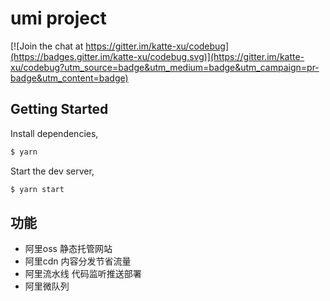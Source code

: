 # umi project

[![Join the chat at https://gitter.im/katte-xu/codebug](https://badges.gitter.im/katte-xu/codebug.svg)](https://gitter.im/katte-xu/codebug?utm_source=badge&utm_medium=badge&utm_campaign=pr-badge&utm_content=badge)

## Getting Started

Install dependencies,

```bash
$ yarn
```

Start the dev server,

```bash
$ yarn start
```

## 功能
- 阿里oss   静态托管网站
- 阿里cdn   内容分发节省流量
- 阿里流水线 代码监听推送部署
- 阿里微队列
